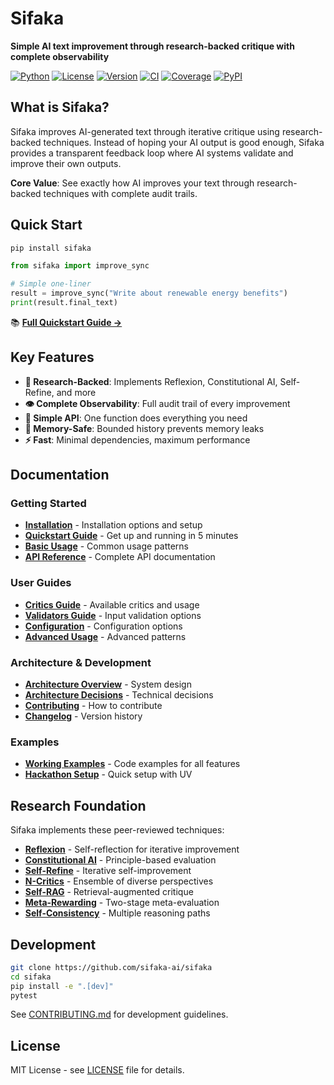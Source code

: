 # Sifaka

**Simple AI text improvement through research-backed critique with complete observability**

[![Python](https://img.shields.io/badge/python-3.9+-blue)](https://python.org)
[![License](https://img.shields.io/badge/license-MIT-green)](LICENSE)
[![Version](https://img.shields.io/badge/version-0.0.7-blue)](https://github.com/sifaka-ai/sifaka)
[![CI](https://github.com/sifaka-ai/sifaka/workflows/CI/badge.svg)](https://github.com/sifaka-ai/sifaka/actions/workflows/ci.yml)
[![Coverage](https://img.shields.io/badge/coverage-85%25+-brightgreen)](https://github.com/sifaka-ai/sifaka/actions/workflows/ci.yml)
[![PyPI](https://img.shields.io/pypi/v/sifaka)](https://pypi.org/project/sifaka/)

## What is Sifaka?

Sifaka improves AI-generated text through iterative critique using research-backed techniques. Instead of hoping your AI output is good enough, Sifaka provides a transparent feedback loop where AI systems validate and improve their own outputs.

**Core Value**: See exactly how AI improves your text through research-backed techniques with complete audit trails.

## Quick Start

```bash
pip install sifaka
```

```python
from sifaka import improve_sync

# Simple one-liner
result = improve_sync("Write about renewable energy benefits")
print(result.final_text)
```

📚 **[Full Quickstart Guide →](docs/quickstart.md)**

## Key Features

- **🔬 Research-Backed**: Implements Reflexion, Constitutional AI, Self-Refine, and more
- **👁️ Complete Observability**: Full audit trail of every improvement
- **🎯 Simple API**: One function does everything you need
- **💾 Memory-Safe**: Bounded history prevents memory leaks
- **⚡ Fast**: Minimal dependencies, maximum performance

## Documentation

### Getting Started
- **[Installation](docs/installation.md)** - Installation options and setup
- **[Quickstart Guide](docs/quickstart.md)** - Get up and running in 5 minutes
- **[Basic Usage](docs/guide/basic-usage.md)** - Common usage patterns
- **[API Reference](API.md)** - Complete API documentation

### User Guides
- **[Critics Guide](docs/guide/critics.md)** - Available critics and usage
- **[Validators Guide](docs/guide/validators.md)** - Input validation options
- **[Configuration](docs/guide/configuration.md)** - Configuration options
- **[Advanced Usage](docs/guide/advanced-usage.md)** - Advanced patterns

### Architecture & Development
- **[Architecture Overview](docs/architecture.md)** - System design
- **[Architecture Decisions](docs/decisions/)** - Technical decisions
- **[Contributing](CONTRIBUTING.md)** - How to contribute
- **[Changelog](CHANGELOG.md)** - Version history

### Examples
- **[Working Examples](examples/)** - Code examples for all features
- **[Hackathon Setup](HACKATHON_README.md)** - Quick setup with UV

## Research Foundation

Sifaka implements these peer-reviewed techniques:

- **[Reflexion](https://arxiv.org/abs/2303.11366)** - Self-reflection for iterative improvement
- **[Constitutional AI](https://arxiv.org/abs/2212.08073)** - Principle-based evaluation
- **[Self-Refine](https://arxiv.org/abs/2303.17651)** - Iterative self-improvement
- **[N-Critics](https://arxiv.org/abs/2310.18679)** - Ensemble of diverse perspectives
- **[Self-RAG](https://arxiv.org/abs/2310.11511)** - Retrieval-augmented critique
- **[Meta-Rewarding](https://arxiv.org/abs/2407.19594)** - Two-stage meta-evaluation
- **[Self-Consistency](https://arxiv.org/abs/2203.11171)** - Multiple reasoning paths

## Development

```bash
git clone https://github.com/sifaka-ai/sifaka
cd sifaka
pip install -e ".[dev]"
pytest
```

See [CONTRIBUTING.md](CONTRIBUTING.md) for development guidelines.

## License

MIT License - see [LICENSE](LICENSE) file for details.
